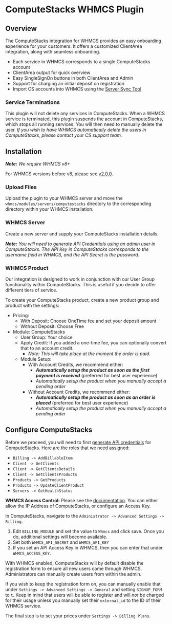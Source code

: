 # ComputeStacks WHMCS Plugin

## Overview

The ComputeStacks integration for WHMCS provides an easy onboarding experience for your customers. It offers a customized ClientArea integration, along with seamless onboarding.

* Each service in WHMCS corresponds to a single ComputeStacks account
* ClientArea output for quick overview
* Easy SingleSignOn buttons in both ClientArea and Admin
* Support for charging an initial deposit on registration
* Import CS accounts into WHMCS using the [Server Sync Tool](https://docs.whmcs.com/Server_Sync_Tool)

### Service Terminations

This plugin will not delete any services in ComputeStacks. When a WHMCS service is terminated, this plugin suspends the account in ComputeStacks, which stops all running services. You will then need to manually delete the user. _If you wish to have WHMCS automatically delete the users in ComputeStacks, please contact your CS support team._

## Installation

_**Note:** We require WHMCS v8+_

For WHMCS versions before v8, please see [v2.0.0](https://github.com/ComputeStacks/billing-whmcs/releases/tag/v2.0.0).

### Upload Files
Upload the plugin to your WHMCS server and move the `whmcs/modules/servers/computestacks` directory to the corresponding directory within your WHMCS installation.


### WHMCS Server

Create a new server and supply your ComputeStacks installation details.

_**Note:** You will need to generate API Credentials using an admin user in ComputeStacks. The API Key in ComputeStacks corresponds to the username field in WHMCS, and the API Secret is the password._

### WHMCS Product

Our integration is designed to work in conjunction with our User Group functionality within ComputeStacks. This is useful if you decide to offer different tiers of service.

To create your ComputeStacks product, create a new product group and product with the settings:

* Pricing:
  * With Deposit: Choose OneTime fee and set your deposit amount
  * Without Deposit: Choose Free
* Module: ComputeStacks
  * User Group: Your choice
  * Apply Credit: If you added a one-time fee, you can optionally convert that to an account credit.
    * _Note: This will take place at the moment the order is paid._
  * Module Setup:
    * With Account Credits, we recommend either:
      * _**Automatically setup the product as soon as the first payment is received**_ (preferred for best user experience)
      * _Automatically setup the product when you manually accept a pending order_
    * Without Account Credits, we recommend either:
      * _**Automatically setup the product as soon as an order is placed**_ (preferred for best user experience)
      * _Automatically setup the product when you manually accept a pending order_

## Configure ComputeStacks

Before we proceed, you will need to first [generate API credentials](https://docs.whmcs.com/API_Authentication_Credentials) for ComputeStacks. Here are the roles that we need assigned:

* `Billing -> AddBillableItem`
* `Client -> GetClients`
* `Client -> GetClientsDetails`
* `Client -> GetClientsProducts`
* `Products -> GetProducts`
* `Products -> UpdateClientProduct`
* `Servers -> GetHealthStatus`

**WHMCS Access Control:** Please see the [documentation](https://developers.whmcs.com/api/access-control/). You can either allow the IP Address of ComputeStacks, or configure an Access Key.

In ComputeStacks, navigate to the `Administrator -> Advanced Settings -> Billing`.
1. Edit `BILLING_MODULE` and set the value to `Whmcs` and click save. Once you do, additional settings will become available.
2. Set both `WHMCS_API_SECRET` and `WHMCS_API_KEY`
3. If you set an API Access Key in WHMCS, then you can enter that under `WHMCS_ACCESS_KEY`.

With WHMCS enabled, ComputeStacks will by default disable the registration form to ensure all new users come through WHMCS. Administrators can manually create users from within the admin.

If you wish to keep the registration form on, you can manually enable that under `Settings -> Advanced Settings -> General` and setting `SIGNUP_FORM` to `t`. Keep in mind that users will be able to register and will _not_ be charged for their usage unless you manually set their `external_id` to the ID of their WHMCS service.

The final step is to set your prices under `Settings -> Billing Plans`.
